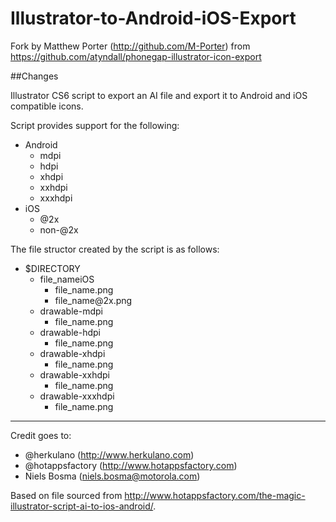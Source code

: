 Illustrator-to-Android-iOS-Export
================================

Fork by Matthew Porter (http://github.com/M-Porter) from https://github.com/atyndall/phonegap-illustrator-icon-export

##Changes

Illustrator CS6 script to export an AI file and export it to Android and iOS compatible icons.

Script provides support for the following:
- Android
  - mdpi
  - hdpi
  - xhdpi
  - xxhdpi
  - xxxhdpi
- iOS
  - @2x
  - non-@2x

  
The file structor created by the script is as follows:
- $DIRECTORY
  - file_nameiOS
    - file_name&#46;png
    - file_name@2x&#46;png
  - drawable-mdpi
    - file_name&#46;png
  - drawable-hdpi
    - file_name&#46;png
  - drawable-xhdpi
    - file_name&#46;png
  - drawable-xxhdpi
    - file_name&#46;png
  - drawable-xxxhdpi
    - file_name&#46;png


----

Credit goes to:
* @herkulano (http://www.herkulano.com)
* @hotappsfactory (http://www.hotappsfactory.com)
* Niels Bosma (niels.bosma@motorola.com)

Based on file sourced from http://www.hotappsfactory.com/the-magic-illustrator-script-ai-to-ios-android/.
